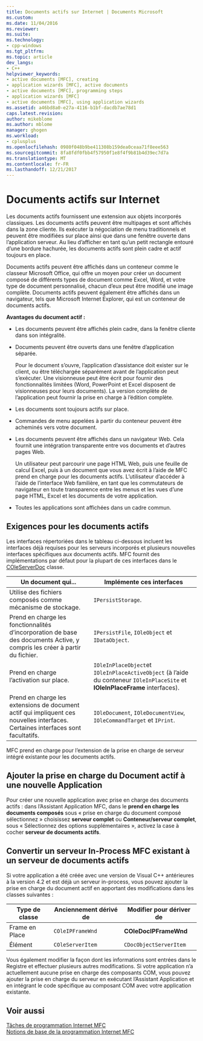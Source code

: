 ```yaml
---
title: Documents actifs sur Internet | Documents Microsoft
ms.custom: 
ms.date: 11/04/2016
ms.reviewer: 
ms.suite: 
ms.technology:
- cpp-windows
ms.tgt_pltfrm: 
ms.topic: article
dev_langs:
- C++
helpviewer_keywords:
- active documents [MFC], creating
- application wizards [MFC], active documents
- active documents [MFC], programming steps
- application wizards [MFC]
- active documents [MFC], using application wizards
ms.assetid: a46bd8a0-e27a-4116-b1bf-dacdb7ae78d1
caps.latest.revision: 
author: mikeblome
ms.author: mblome
manager: ghogen
ms.workload:
- cplusplus
ms.openlocfilehash: 0980f048b9be411308b159dea0ceaa71f8eee563
ms.sourcegitcommit: 8fa8fdf0fbb4f57950f1e8f4f9b81b4d39ec7d7a
ms.translationtype: MT
ms.contentlocale: fr-FR
ms.lasthandoff: 12/21/2017
---
```

# <a name="active-documents-on-the-internet"></a>Documents actifs sur Internet
Les documents actifs fournissent une extension aux objets incorporés classiques. Les documents actifs peuvent être multipages et sont affichés dans la zone cliente. Ils exécuter la négociation de menu traditionnels et peuvent être modifiées sur place ainsi que dans une fenêtre ouverte dans l’application serveur. Au lieu d’afficher en tant qu’un petit rectangle entouré d’une bordure hachurée, les documents actifs sont plein cadre et actif toujours en place.  
  
 Documents actifs peuvent être affichés dans un conteneur comme le classeur Microsoft Office, qui offre un moyen pour créer un document composé de différents types de document comme Excel, Word, et votre type de document personnalisé, chacun d’eux peut être modifié une image complète. Documents actifs peuvent également être affichés dans un navigateur, tels que Microsoft Internet Explorer, qui est un conteneur de documents actifs.  
  
 **Avantages du document actif :**  
  
-   Les documents peuvent être affichés plein cadre, dans la fenêtre cliente dans son intégralité.  
  
-   Documents peuvent être ouverts dans une fenêtre d’application séparée.  
  
     Pour le document s’ouvre, l’application d’assistance doit exister sur le client, ou être téléchargée séparément avant de l’application peut s’exécuter. Une visionneuse peut être écrit pour fournir des fonctionnalités limitées (Word, PowerPoint et Excel disposent de visionneuses pour leurs documents). La version complète de l’application peut fournir la prise en charge à l’édition complète.  
  
-   Les documents sont toujours actifs sur place.  
  
-   Commandes de menu appelées à partir du conteneur peuvent être acheminés vers votre document.  
  
-   Les documents peuvent être affichés dans un navigateur Web. Cela fournit une intégration transparente entre vos documents et d’autres pages Web.  
  
     Un utilisateur peut parcourir une page HTML Web, puis une feuille de calcul Excel, puis à un document que vous avez écrit à l’aide de MFC prend en charge pour les documents actifs. L’utilisateur d’accéder à l’aide de l’interface Web familière, en tant que les commutateurs de navigateur en toute transparence entre les menus et les vues d’une page HTML, Excel et les documents de votre application.  
  
-   Toutes les applications sont affichées dans un cadre commun.  
  
## <a name="requirements-for-active-documents"></a>Exigences pour les documents actifs  
 Les interfaces répertoriées dans le tableau ci-dessous incluent les interfaces déjà requises pour les serveurs incorporés et plusieurs nouvelles interfaces spécifiques aux documents actifs. MFC fournit des implémentations par défaut pour la plupart de ces interfaces dans le [COleServerDoc](../mfc/reference/coleserverdoc-class.md) classe.  
  
|Un document qui...|Implémente ces interfaces|  
|-------------------------|---------------------------------|  
|Utilise des fichiers composés comme mécanisme de stockage.|`IPersistStorage`.|  
|Prend en charge les fonctionnalités d’incorporation de base des documents Active, y compris les créer à partir du fichier.|`IPersistFile`, `IOleObject` et `IDataObject`.|  
|Prend en charge l’activation sur place.|`IOleInPlaceObject`et `IOleInPlaceActiveObject` (à l’aide du conteneur `IOleInPlaceSite` et **IOleInPlaceFrame** interfaces).|  
|Prend en charge les extensions de document actif qui impliquent ces nouvelles interfaces. Certaines interfaces sont facultatifs.|`IOleDocument`, `IOleDocumentView`, `IOleCommandTarget` et `IPrint`.|  
  
 MFC prend en charge pour l’extension de la prise en charge de serveur intégré existante pour les documents actifs.  
  
## <a name="add-active-document-support-to-a-new-application"></a>Ajouter la prise en charge du Document actif à une nouvelle Application  
 Pour créer une nouvelle application avec prise en charge des documents actifs : dans l’Assistant Application MFC, dans le **prend en charge les documents composés** sous « prise en charge du document composé sélectionnez » choisissez **serveur complet** ou  **Conteneur/serveur complet**, sous « Sélectionnez des options supplémentaires », activez la case à cocher **serveur de documents actifs**.  
  
##  <a name="_core_convert_an_existing_mfc_in.2d.process_server_to_an_activex_document_server"></a>Convertir un serveur In-Process MFC existant à un serveur de documents actifs  
 Si votre application a été créée avec une version de Visual C++ antérieures à la version 4.2 et est déjà un serveur in-process, vous pouvez ajouter la prise en charge du document actif en apportant des modifications dans les classes suivantes :  
  
|Type de classe|Anciennement dérivé de|Modifier pour dériver de|  
|----------------|---------------------------|---------------------------|  
|Frame en Place|`COleIPFrameWnd`|**COleDocIPFrameWnd**|  
|Élément|`COleServerItem`|`CDocObjectServerItem`|  
  
 Vous également modifier la façon dont les informations sont entrées dans le Registre et effectuer plusieurs autres modifications. Si votre application n’a actuellement aucune prise en charge des composants COM, vous pouvez ajouter la prise en charge du serveur en exécutant l’Assistant Application et en intégrant le code spécifique au composant COM avec votre application existante.  
  
## <a name="see-also"></a>Voir aussi  
 [Tâches de programmation Internet MFC](../mfc/mfc-internet-programming-tasks.md)   
 [Notions de base de la programmation Internet MFC](../mfc/mfc-internet-programming-basics.md)

